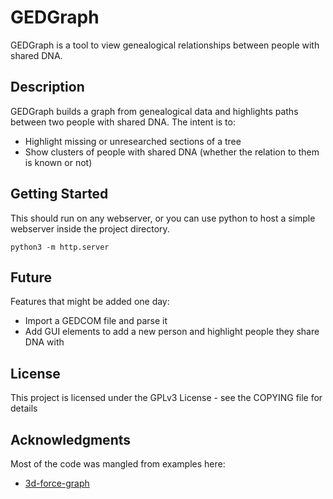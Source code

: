# GEDGraph

GEDGraph is a tool to view genealogical relationships between people with shared DNA.

## Description

GEDGraph builds a graph from genealogical data and highlights paths between two people with shared DNA. The intent is to:

* Highlight missing or unresearched sections of a tree
* Show clusters of people with shared DNA (whether the relation to them is known or not)

## Getting Started

This should run on any webserver, or you can use python to host a simple webserver inside the project directory.
```
python3 -m http.server
```

## Future

Features that might be added one day:

* Import a GEDCOM file and parse it
* Add GUI elements to add a new person and highlight people they share DNA with

## License

This project is licensed under the GPLv3 License - see the COPYING file for details

## Acknowledgments

Most of the code was mangled from examples here:
* [3d-force-graph](https://github.com/vasturiano/3d-force-graph)